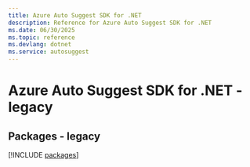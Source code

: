 ```yaml
---
title: Azure Auto Suggest SDK for .NET
description: Reference for Azure Auto Suggest SDK for .NET
ms.date: 06/30/2025
ms.topic: reference
ms.devlang: dotnet
ms.service: autosuggest
---
```

# Azure Auto Suggest SDK for .NET - legacy
## Packages - legacy
[!INCLUDE [packages](auto-suggest-index.md)]